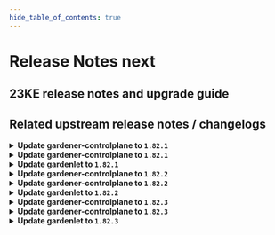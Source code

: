 ```yaml
---
hide_table_of_contents: true
---
```


# Release Notes next

## 23KE release notes and upgrade guide

## Related upstream release notes / changelogs


<details>
<summary><b>Update gardener-controlplane to <code>1.82.1</code></b></summary>

# [gardener/gardener]

## 🐛 Bug Fixes

- `[OPERATOR]` A bug causing the managedseed controller to error if the controller restarts and the seed secret is already deleted is now fixed. by @shafeeqes [#8699]
- `[OPERATOR]` A bug has been fixed which caused `ServiceAccount`s related to garden access secrets for extensions to leak in the seed namespace in the garden cluster after uninstallation of said extensions. by @rfranzke [#8697]
## 🏃 Others

- `[OPERATOR]` github.com/gardener/etcd-druid #714 @aaronfern  
  Alpine image used in init containers is now part of the IMAGEVECTOR_OVERWRITE by @gardener-ci-robot [#8684]
- `[OPERATOR]` The testmachinery tests now use `AdminKubeconfig` of the `Shoot`s of `ManagedSeed`s to create seed client. by @shafeeqes [#8698]

## Docker Images
admission-controller: `eu.gcr.io/gardener-project/gardener/admission-controller:v1.82.1`
apiserver: `eu.gcr.io/gardener-project/gardener/apiserver:v1.82.1`
controller-manager: `eu.gcr.io/gardener-project/gardener/controller-manager:v1.82.1`
gardenlet: `eu.gcr.io/gardener-project/gardener/gardenlet:v1.82.1`
operator: `eu.gcr.io/gardener-project/gardener/operator:v1.82.1`
resource-manager: `eu.gcr.io/gardener-project/gardener/resource-manager:v1.82.1`
scheduler: `eu.gcr.io/gardener-project/gardener/scheduler:v1.82.1`


</details>

<details>
<summary><b>Update gardener-controlplane to <code>1.82.1</code></b></summary>

# [gardener/gardener]

## 🐛 Bug Fixes

- `[OPERATOR]` A bug causing the managedseed controller to error if the controller restarts and the seed secret is already deleted is now fixed. by @shafeeqes [#8699]
- `[OPERATOR]` A bug has been fixed which caused `ServiceAccount`s related to garden access secrets for extensions to leak in the seed namespace in the garden cluster after uninstallation of said extensions. by @rfranzke [#8697]
## 🏃 Others

- `[OPERATOR]` github.com/gardener/etcd-druid #714 @aaronfern  
  Alpine image used in init containers is now part of the IMAGEVECTOR_OVERWRITE by @gardener-ci-robot [#8684]
- `[OPERATOR]` The testmachinery tests now use `AdminKubeconfig` of the `Shoot`s of `ManagedSeed`s to create seed client. by @shafeeqes [#8698]

## Docker Images
admission-controller: `eu.gcr.io/gardener-project/gardener/admission-controller:v1.82.1`
apiserver: `eu.gcr.io/gardener-project/gardener/apiserver:v1.82.1`
controller-manager: `eu.gcr.io/gardener-project/gardener/controller-manager:v1.82.1`
gardenlet: `eu.gcr.io/gardener-project/gardener/gardenlet:v1.82.1`
operator: `eu.gcr.io/gardener-project/gardener/operator:v1.82.1`
resource-manager: `eu.gcr.io/gardener-project/gardener/resource-manager:v1.82.1`
scheduler: `eu.gcr.io/gardener-project/gardener/scheduler:v1.82.1`


</details>

<details>
<summary><b>Update gardenlet to <code>1.82.1</code></b></summary>

# [gardener/gardener]

## 🐛 Bug Fixes

- `[OPERATOR]` A bug causing the managedseed controller to error if the controller restarts and the seed secret is already deleted is now fixed. by @shafeeqes [#8699]
- `[OPERATOR]` A bug has been fixed which caused `ServiceAccount`s related to garden access secrets for extensions to leak in the seed namespace in the garden cluster after uninstallation of said extensions. by @rfranzke [#8697]
## 🏃 Others

- `[OPERATOR]` github.com/gardener/etcd-druid #714 @aaronfern  
  Alpine image used in init containers is now part of the IMAGEVECTOR_OVERWRITE by @gardener-ci-robot [#8684]
- `[OPERATOR]` The testmachinery tests now use `AdminKubeconfig` of the `Shoot`s of `ManagedSeed`s to create seed client. by @shafeeqes [#8698]

## Docker Images
admission-controller: `eu.gcr.io/gardener-project/gardener/admission-controller:v1.82.1`
apiserver: `eu.gcr.io/gardener-project/gardener/apiserver:v1.82.1`
controller-manager: `eu.gcr.io/gardener-project/gardener/controller-manager:v1.82.1`
gardenlet: `eu.gcr.io/gardener-project/gardener/gardenlet:v1.82.1`
operator: `eu.gcr.io/gardener-project/gardener/operator:v1.82.1`
resource-manager: `eu.gcr.io/gardener-project/gardener/resource-manager:v1.82.1`
scheduler: `eu.gcr.io/gardener-project/gardener/scheduler:v1.82.1`


</details>

<details>
<summary><b>Update gardener-controlplane to <code>1.82.2</code></b></summary>

no release notes available

</details>

<details>
<summary><b>Update gardener-controlplane to <code>1.82.2</code></b></summary>

no release notes available

</details>

<details>
<summary><b>Update gardenlet to <code>1.82.2</code></b></summary>

no release notes available

</details>

<details>
<summary><b>Update gardener-controlplane to <code>1.82.3</code></b></summary>

# [gardener/gardener]

## 🐛 Bug Fixes

- `[OPERATOR]` machine-controller-manager RBAC in the Shoot cluster does now allow MCM to delete volumeattachments. MCM provider extensions vendoring machine-controller-manager >= v0.50.0 (ref https://github.com/gardener/machine-controller-manager/pull/839) need to delete volumeattachments. by @ialidzhikov [#8774]
- `[DEVELOPER]` A bug causing the crd generation for `druid.gardener.cloud` group to fail in extensions is now fixed. by @shafeeqes [#8789]
## 🏃 Others

- `[OPERATOR]` `NewClientForShoot` creates a client with a rest mapper using `LazyDiscovery`. by @acumino [#8781]

## Docker Images
- admission-controller: `eu.gcr.io/gardener-project/gardener/admission-controller:v1.82.3`
- apiserver: `eu.gcr.io/gardener-project/gardener/apiserver:v1.82.3`
- controller-manager: `eu.gcr.io/gardener-project/gardener/controller-manager:v1.82.3`
- gardenlet: `eu.gcr.io/gardener-project/gardener/gardenlet:v1.82.3`
- operator: `eu.gcr.io/gardener-project/gardener/operator:v1.82.3`
- resource-manager: `eu.gcr.io/gardener-project/gardener/resource-manager:v1.82.3`
- scheduler: `eu.gcr.io/gardener-project/gardener/scheduler:v1.82.3`


</details>

<details>
<summary><b>Update gardener-controlplane to <code>1.82.3</code></b></summary>

# [gardener/gardener]

## 🐛 Bug Fixes

- `[OPERATOR]` machine-controller-manager RBAC in the Shoot cluster does now allow MCM to delete volumeattachments. MCM provider extensions vendoring machine-controller-manager >= v0.50.0 (ref https://github.com/gardener/machine-controller-manager/pull/839) need to delete volumeattachments. by @ialidzhikov [#8774]
- `[DEVELOPER]` A bug causing the crd generation for `druid.gardener.cloud` group to fail in extensions is now fixed. by @shafeeqes [#8789]
## 🏃 Others

- `[OPERATOR]` `NewClientForShoot` creates a client with a rest mapper using `LazyDiscovery`. by @acumino [#8781]

## Docker Images
- admission-controller: `eu.gcr.io/gardener-project/gardener/admission-controller:v1.82.3`
- apiserver: `eu.gcr.io/gardener-project/gardener/apiserver:v1.82.3`
- controller-manager: `eu.gcr.io/gardener-project/gardener/controller-manager:v1.82.3`
- gardenlet: `eu.gcr.io/gardener-project/gardener/gardenlet:v1.82.3`
- operator: `eu.gcr.io/gardener-project/gardener/operator:v1.82.3`
- resource-manager: `eu.gcr.io/gardener-project/gardener/resource-manager:v1.82.3`
- scheduler: `eu.gcr.io/gardener-project/gardener/scheduler:v1.82.3`


</details>

<details>
<summary><b>Update gardenlet to <code>1.82.3</code></b></summary>

# [gardener/gardener]

## 🐛 Bug Fixes

- `[OPERATOR]` machine-controller-manager RBAC in the Shoot cluster does now allow MCM to delete volumeattachments. MCM provider extensions vendoring machine-controller-manager >= v0.50.0 (ref https://github.com/gardener/machine-controller-manager/pull/839) need to delete volumeattachments. by @ialidzhikov [#8774]
- `[DEVELOPER]` A bug causing the crd generation for `druid.gardener.cloud` group to fail in extensions is now fixed. by @shafeeqes [#8789]
## 🏃 Others

- `[OPERATOR]` `NewClientForShoot` creates a client with a rest mapper using `LazyDiscovery`. by @acumino [#8781]

## Docker Images
- admission-controller: `eu.gcr.io/gardener-project/gardener/admission-controller:v1.82.3`
- apiserver: `eu.gcr.io/gardener-project/gardener/apiserver:v1.82.3`
- controller-manager: `eu.gcr.io/gardener-project/gardener/controller-manager:v1.82.3`
- gardenlet: `eu.gcr.io/gardener-project/gardener/gardenlet:v1.82.3`
- operator: `eu.gcr.io/gardener-project/gardener/operator:v1.82.3`
- resource-manager: `eu.gcr.io/gardener-project/gardener/resource-manager:v1.82.3`
- scheduler: `eu.gcr.io/gardener-project/gardener/scheduler:v1.82.3`


</details>
